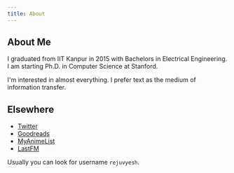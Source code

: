 ```yaml
---
title: About
---
```


## About Me

I graduated from IIT Kanpur in 2015 with Bachelors in Electrical Engineering. I am starting Ph.D. in Computer Science at Stanford.

I'm interested in almost everything. I prefer text as the medium of information transfer.

## Elsewhere

- [Twitter](http://twitter.com/rejuvyesh)
- [Goodreads](http://goodreads.com/rejuvyesh)
- [MyAnimeList](http://myanimelist/profile/rejuvyesh)
- [LastFM](http://last.fm/user/rejuvyesh)

Usually you can look for username `rejuvyesh`.
